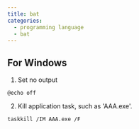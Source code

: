 ```yaml
---
title: bat
categories: 
  - programming language
  - bat
---
```


## For Windows

1. Set no output
  ```
  @echo off
  ```

2. Kill application task, such as 'AAA.exe'.
  ```
  taskkill /IM AAA.exe /F
  ```
